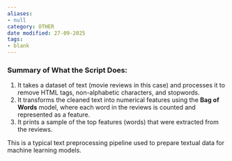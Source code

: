 ```yaml
---
aliases:
- null
category: OTHER
date modified: 27-09-2025
tags:
- blank
---
```

### Summary of What the Script Does:

1. It takes a dataset of text (movie reviews in this case) and processes it to remove HTML tags, non-alphabetic characters, and stopwords.
2. It transforms the cleaned text into numerical features using the **Bag of Words** model, where each word in the reviews is counted and represented as a feature.
3. It prints a sample of the top features (words) that were extracted from the reviews.

This is a typical text preprocessing pipeline used to prepare textual data for machine learning models.
